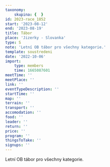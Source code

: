 ```yaml
---
taxonomy:
    skupina: {  }
id: 2023-race_1852
start: '2023-08-12'
end: '2023-08-19'
title: Tábor
place: 'Jizerky - Slovanka'
type: S
note: 'Letní OB tábor pro všechny kategorie.'
template: soustredeni
date: '2022-10-06'
import:
    type: members
    time: 1665087601
meetTime: ''
meetPlace: ''
link: ''
eventTypeDescription: ''
startTime: ''
map: ''
terrain: ''
transport: ''
accomodation: ''
food: ''
leader: ''
return: ''
price: ''
program: ''
thingsToTake: ''
signups: ''
---
```


Letní OB tábor pro všechny kategorie.
